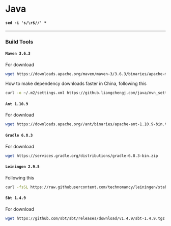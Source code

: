 # Java

#### `sed -i 's/\r$//' *`

---

### Build Tools

#### **`Maven 3.6.3`**

For download

```bash
wget https://downloads.apache.org/maven/maven-3/3.6.3/binaries/apache-maven-3.6.3-bin.tar.gz
```

How to make dependency downloads faster in China, following this

```bash
curl -o ~/.m2/settings.xml https://github.liangchengj.com/java/mvn_settings.xml
```

#### **`Ant 1.10.9`**

For download

```bash
wget https://downloads.apache.org//ant/binaries/apache-ant-1.10.9-bin.tar.xz
```

#### **`Gradle 6.8.3`**

For download

```bash
wget https://services.gradle.org/distributions/gradle-6.8.3-bin.zip
```

#### **`Leiningen 2.9.5`**

Following this

```bash
curl -fsSL https://raw.githubusercontent.com/technomancy/leiningen/stable/bin/lein | bash
```

#### **`Sbt 1.4.9`**

For download

```bash
wget https://github.com/sbt/sbt/releases/download/v1.4.9/sbt-1.4.9.tgz
```

